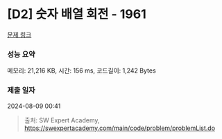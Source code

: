 # [D2] 숫자 배열 회전 - 1961 

[문제 링크](https://swexpertacademy.com/main/code/problem/problemDetail.do?contestProbId=AV5Pq-OKAVYDFAUq) 

### 성능 요약

메모리: 21,216 KB, 시간: 156 ms, 코드길이: 1,242 Bytes

### 제출 일자

2024-08-09 00:41



> 출처: SW Expert Academy, https://swexpertacademy.com/main/code/problem/problemList.do